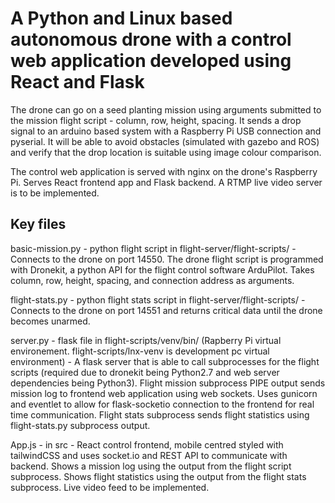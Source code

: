 # A Python and Linux based autonomous drone with a control web application developed using React and Flask

The drone can go on a seed planting mission using arguments submitted to the mission flight script - column, row, height, spacing. It sends a drop signal to an arduino based system with a Raspberry Pi USB connection and pyserial. It will be able to avoid obstacles (simulated with gazebo and ROS) and verify that the drop location is suitable using image colour comparison. 

The control web application is served with nginx on the drone's Raspberry Pi. Serves React frontend app and Flask backend. A RTMP live video server is to be implemented.

## Key files
basic-mission.py - python flight script in flight-server/flight-scripts/ - Connects to the drone on port 14550. The drone flight script is programmed with Dronekit, a python API for the flight control software ArduPilot. Takes column, row, height, spacing, and connection address as arguments.

flight-stats.py - python flight stats script in flight-server/flight-scripts/ - Connects to the drone on port 14551 and returns critical data until the drone becomes unarmed.

server.py - flask file in flight-scripts/venv/bin/ (Rapberry Pi virtual environement. flight-scripts/lnx-venv is development pc virtual environment) - 
A flask server that is able to call subprocesses for the flight scripts (required due to dronekit being Python2.7 and web server dependencies being Python3). Flight mission subprocess PIPE output sends mission log to frontend web application using web sockets. Uses gunicorn and eventlet to allow for flask-socketio connection to the frontend for real time communication. Flight stats subprocess sends flight statistics using flight-stats.py subprocess output.

App.js - in src - React control frontend, mobile centred styled with tailwindCSS and uses socket.io and REST API to communicate with backend. Shows a mission log using the output from the flight script subprocess. Shows flight statistics using the output from the flight stats subprocess. Live video feed to be implemented.
